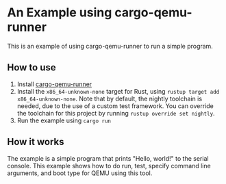 # An Example using cargo-qemu-runner

This is an example of using cargo-qemu-runner to run a simple program.

## How to use

1. Install [cargo-qemu-runner](https://github.com/hxyulin/cargo-qemu-runner)
2. Install the `x86_64-unknown-none` target for Rust, using `rustup target add x86_64-unknown-none`. Note that by default, the nightly toolchain is needed,
due to the use of a custom test framework. You can override the toolchain for this project by running `rustup override set nightly`.
3. Run the example using `cargo run`

## How it works

The example is a simple program that prints "Hello, world!" to the serial console.
This example shows how to do run, test, specify command line arguments, and boot type for QEMU using this tool.


